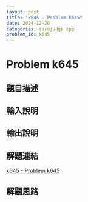```yaml
---
layout: post
title: "k645 - Problem k645"
date: 2024-12-20
categories: zerojudge cpp
problem_id: k645
---
```


# Problem k645

## 題目描述



## 輸入說明



## 輸出說明



## 解題連結

[k645 - Problem k645](https://zerojudge.tw/ShowProblem?problemid=k645)

## 解題思路

